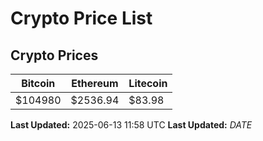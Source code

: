 # Crypto Price List

## Crypto Prices
| Bitcoin | Ethereum | Litecoin |
| ------- | -------- | -------- |
| $104980 | $2536.94 | $83.98 |
**Last Updated:** 2025-06-13 11:58 UTC
**Last Updated:** $DATE$
